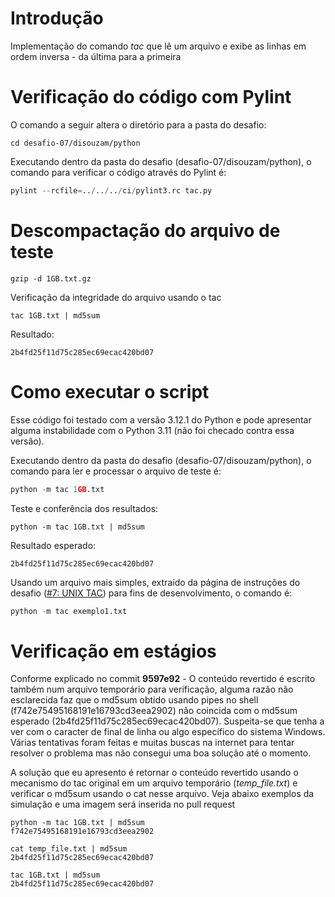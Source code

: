 # Introdução

Implementação do comando _tac_ que lê um arquivo e exibe as linhas em ordem inversa - da última para a primeira


# Verificação do código com Pylint

O comando a seguir altera o diretório para a pasta do desafio:

```shell
cd desafio-07/disouzam/python
```

Executando dentro da pasta do desafio (desafio-07/disouzam/python), o comando para verificar o código através do Pylint é:

```python
pylint --rcfile=../../../ci/pylint3.rc tac.py
```

# Descompactação do arquivo de teste

```shell
gzip -d 1GB.txt.gz
```

Verificação da integridade do arquivo usando o tac
```shell
tac 1GB.txt | md5sum
```

Resultado:
```
2b4fd25f11d75c285ec69ecac420bd07
```

# Como executar o script

Esse código foi testado com a versão 3.12.1 do Python e pode apresentar alguma instabilidade com o Python 3.11 (não foi checado contra essa versão).

Executando dentro da pasta do desafio (desafio-07/disouzam/python), o comando para ler e processar o arquivo de teste é:

```python
python -m tac 1GB.txt
```

Teste e conferência dos resultados:
```shell
python -m tac 1GB.txt | md5sum
```

Resultado esperado:
```shell
2b4fd25f11d75c285ec69ecac420bd07
```

Usando um arquivo mais simples, extraído da página de instruções do desafio ([#7: UNIX TAC](https://osprogramadores.com/desafios/d07/)) para fins de desenvolvimento, o comando é:

```python
python -m tac exemplo1.txt
```

# Verificação em estágios

Conforme explicado no commit **9597e92** - O conteúdo revertido é escrito também num arquivo temporário para verificação, alguma razão não esclarecida faz que o md5sum obtido usando pipes no shell (f742e75495168191e16793cd3eea2902) não coincida com o md5sum esperado (2b4fd25f11d75c285ec69ecac420bd07). Suspeita-se que tenha a ver com o caracter de final de linha ou algo específico do sistema Windows. Várias tentativas foram feitas e muitas buscas na internet para tentar resolver o problema mas não consegui uma boa solução até o momento.

A solução que eu apresento é retornar o conteúdo revertido usando o mecanismo do tac original em um arquivo temporário (_temp_file.txt_) e verificar o md5sum usando o cat nesse arquivo. Veja abaixo exemplos da simulação e uma imagem será inserida no pull request

```shell
python -m tac 1GB.txt | md5sum
f742e75495168191e16793cd3eea2902

cat temp_file.txt | md5sum
2b4fd25f11d75c285ec69ecac420bd07

tac 1GB.txt | md5sum
2b4fd25f11d75c285ec69ecac420bd07
```
